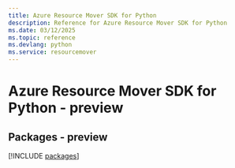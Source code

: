 ```yaml
---
title: Azure Resource Mover SDK for Python
description: Reference for Azure Resource Mover SDK for Python
ms.date: 03/12/2025
ms.topic: reference
ms.devlang: python
ms.service: resourcemover
---
```

# Azure Resource Mover SDK for Python - preview
## Packages - preview
[!INCLUDE [packages](resource-mover-index.md)]